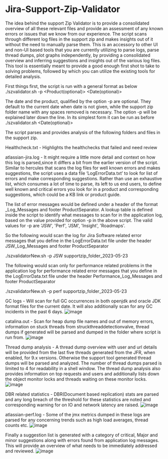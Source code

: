 # Jira-Support-Zip-Validator
The idea behind the support Zip Validator is to provide a consolidated overview of all these relevant files and provide an assessment of any known errors or issues that we know from our experience. The script scans through different log files in the support zip and makes insights out of it without the need to manually parse them. This is an accessory to other UI and non-UI based tools that you are currently utilizing to parse logs, parse thread dumps, plot graphs independently, by providing a consolidated overview and inferring suggestions and insights out of the various log files. This tool is essentially meant to provide a good enough first shot to take to solving problems, followed by which you can utilize the existing tools for detailed analysis.

First things first, the script is run with a general format as below
./szvalidator.sh -p <Product(optional)> <folderName> <Date(optional)>

The date and the product, qualified by the option -p are optional. They default to the current date when date is not given, while the support zip folder name with any spaces removed is necessary. The option -p will be explained later down the line. In its simplest form it can be run as before
./szvalidator.sh <foldername> <Date(optional)>

The script parses and provides analysis of the following folders and files in the support zip.

Healthcheck.txt - Highlights the healthchecks that failed and need review

atlassian-jira.log - It might require a little more detail and context on how this log is parsed,since it differs a bit from the earlier version of the script. Similar to hercules that scans the log files for well known errors and makes suggestions, the script uses a data file ‘LogErrorData.txt’ to look for list of errors and make corresponding suggestions. Rather than use an exhaustive list, which consumes a lot of time to parse, its left to us end users, to define well known and critical errors you look for in a product and corresponding suggestions, which could be a KB link or product guide.

The list of error messages would be defined under a header of the format <product>_Log_Messages and footer ProductSeparator. A lookup table is defined inside the script to identify what messages to scan for in the application log, based on the value provided for option -p in the above script. The valid values for -p are 'JSW', 'Perf', 'JSM', 'Insight', 'Roadmaps'.

So the following would scan the log for Jira Software related error messages that you define in the LogErrorData.txt file under the header JSW_Log_Messages and footer ProductSeparator

./szvalidatorNew.sh -p JSW supportzip_folder_2023-05-23

The following would scan only for performance related problems in the application log for performance related error messages that you define in the LogErrorData.txt file under the header Performance_Log_Messages and footer ProductSeparator

./szvalidatorNew.sh -p perf supportzip_folder_2023-05-23

GC logs - Will scan for full GC occurrences in both openjdk and oracle JDK format files for the current date. It will also additionally scan for any GC incidents in the past 6 days.
![image](https://github.com/user-attachments/assets/330b127b-8dbd-4ec9-b2d9-16dfbe38f99f)

catalina.out - Scan for heap dump file names and out of memory errors, information on stuck threads from struckthreaddetectionvalve, thread dumps if generated will be parsed and dumped in the folder where script is run from.
![image](https://github.com/user-attachments/assets/ada7daf7-6fad-4b5c-a43e-61b157941d5a)

Thread dump analysis - A thread dump overview with user and url details will be provided from the last five threads generated from the JFR, when enabled, for 9.x versions. Otherwise the support tool generated thread dumps will be parsed and analyzed. The number of thread dumps parsed is limited to 4 for readability in a shell window. The thread dump analysis also provides information on top requests and users and additionally lists down the object monitor locks and threads waiting on these monitor locks.
![image](https://github.com/user-attachments/assets/90a31b3b-c100-458a-9f7d-5ad785cbd22e)

DBR related statistics - DBR(Document based replication) stats are parsed and any long breach of the threshold for these statistics are noted and corresponding warning for on IO and network latency are raised.
![image](https://github.com/user-attachments/assets/4e06a092-0413-45f7-904c-f114c8eaf35e)

atlassian-perf.log - Some of the jmx metrics dumped in these logs are parsed for any concerning trends such as high load averages, thread counts etc.
![image](https://github.com/user-attachments/assets/d54f0874-e217-4e1e-9c4d-d634c5f67ade)

Finally a suggestion list is generated with a category of critical, Major and minor suggestions along with errors found from application log messages. This will provide an overview of what needs to be immediately addressed and reviewed.
![image](https://github.com/user-attachments/assets/9ba9962f-38ce-4817-ab64-dce857c03dcf)


